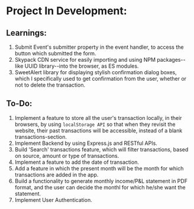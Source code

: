 # Project In Development:

## Learnings:

1. Submit Event's submitter property in the event handler, to access the button which submitted the form.
2. Skypack CDN service for easily importing and using NPM packages--like UUID library--into the browser, as ES modules.
3. SweetAlert library for displaying stylish confirmation dialog boxes, which I specifically used to get confirmation from the user, whether or not to delete the transaction. 

## To-Do:
1. Implement a feature to store all the user's transaction locally, in their browsers, by using `localStorage API` so that  when they revisit the website, their past transactions will be accessible, instead of a blank transactions-section.
2. Implement Backend by using Express.js and RESTful APIs.
3. Build 'Search' transactions feature, which will filter transactions, based on source, amount or type of transactions.
4. Implement a feature to add the date of transaction.
5. Add a feature in which the present month will be the month for which transactions are added in the app.
6. Build a functionality to generate monthly income/P&L statement in PDF format, and the user can decide the monthl for which he/she want the statement.
7. Implement User Authentication.
